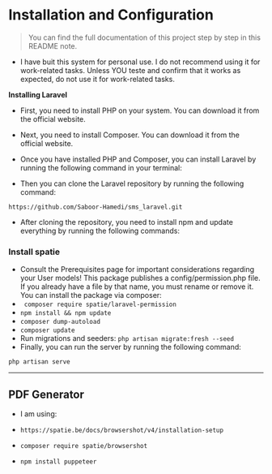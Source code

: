 # Installation and Configuration

> You can find the full documentation of this project step by step in this README note.

-   I have buit this system for personal use. I do not recommend using it for work-related tasks. Unless YOU teste and confirm that it works as expected, do not use it for work-related tasks.

**Installing Laravel**

-   First, you need to install PHP on your system. You can download it from the official website.

-   Next, you need to install Composer. You can download it from the official website.

-   Once you have installed PHP and Composer, you can install Laravel by running the following command in your terminal:

-   Then you can clone the Laravel repository by running the following command:

```url
https://github.com/Saboor-Hamedi/sms_laravel.git
```

-   After cloning the repository, you need to install npm and update everything by running the following commands:

### Install spatie

-   Consult the Prerequisites page for important considerations regarding
    your User models! This package publishes a config/permission.php
    file. If you already have a file by that name, you must rename or
    remove it. You can install the package via composer:
-   ` composer require spatie/laravel-permission`
-   `npm install && npm update`
-   `composer dump-autoload`
-   `composer update`
-   Run migrations and seeders:
    `php artisan migrate:fresh --seed`
-   Finally, you can run the server by running the following command:

`php artisan serve`

---

## PDF Generator

-   I am using:
-   `https://spatie.be/docs/browsershot/v4/installation-setup`

-   `composer require spatie/browsershot`

-   `npm install puppeteer`
